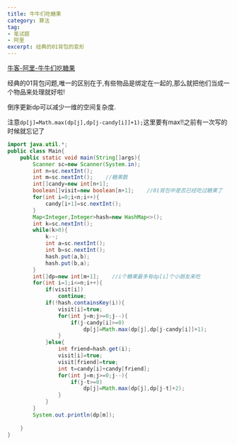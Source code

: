 ```yaml
---
title: 牛牛们吃糖果
category: 算法
tag:
- 笔试题
- 阿里
excerpt: 经典的01背包的变形
---
```


[牛客-阿里-牛牛们吃糖果](https://www.nowcoder.com/questionTerminal/e7a006abf5ec412a939f0d33725f06ed?answerType=1&f=discussion)

经典的01背包问题,唯一的区别在于,有些物品是绑定在一起的,那么就把他们当成一个物品来处理就好啦!

倒序更新dp可以减少一维的空间复杂度.

注意`dp[j]=Math.max(dp[j],dp[j-candy[i]]+1);`这里要有max!!之前有一次写的时候就忘记了

```java
import java.util.*;
public class Main{
    public static void main(String[]args){
        Scanner sc=new Scanner(System.in);
        int n=sc.nextInt();
        int m=sc.nextInt();    //糖果数
        int[]candy=new int[n+1];
        boolean[]visit=new boolean[n+1];    //01背包中是否已经吃过糖果了
        for(int i=0;i<n;i++){
            candy[i+1]=sc.nextInt();
        }
        Map<Integer,Integer>hash=new HashMap<>();
        int k=sc.nextInt();
        while(k>0){
            k--;
            int a=sc.nextInt();
            int b=sc.nextInt();
            hash.put(a,b);
            hash.put(b,a);
        }
        int[]dp=new int[m+1];    //i个糖果最多有dp[i]个小朋友来吃
        for(int i=1;i<=n;i++){
            if(visit[i])
                continue;
            if(!hash.containsKey(i)){
                visit[i]=true;
                for(int j=m;j>=0;j--){
                    if(j-candy[i]>=0)
                        dp[j]=Math.max(dp[j],dp[j-candy[i]]+1);
                }        
            }else{
                int friend=hash.get(i);
                visit[i]=true;
                visit[friend]=true;
                int t=candy[i]+candy[friend];
                for(int j=m;j>=0;j--){
                    if(j-t>=0)
                        dp[j]=Math.max(dp[j],dp[j-t]+2);
                }
            }
        }
        System.out.println(dp[m]);
        
    }
}




```

